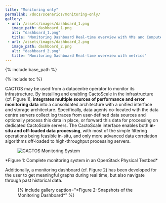 ```yaml
---
title: "Monitoring only"
permalink: /docs/scenarios/monitoring-only/
gallery:
 - url: /assets/images/dashboard_1.png
   image_path: dashboard_1.png
   alt: "dashboard_1.png"
   title: "Monitoring Dashboard Real-time overview with VMs and Compute Nodes"
 - url: /assets/images/dashboard_2.png
   image_path: dashboard_2.png
   alt: "dashboard_2.png"
   title: "Monitoring Dashboard Real-time overview with metrics"
---
```


{% include base_path %}

{% include toc %}

CACTOS may be used from a datacentre operator to monitor its infrastructure. By installing and enabling CactoScale in the infrastructure (cf. Figure 1), **integrates multiple sources of performance and error monitoring data** 
into a consolidated architecture with a unified interface and storage architecture. Specifically, data agents co-located with the data centre servers collect log traces from user-defined data sources and 
optionally process this data in place, or forward this data for processing on dedicated CactoScale servers. The CactoScale interface enables both **in-situ and off-loaded data processing**, with most of the 
simple filtering operations being feasible in-situ, and only more advanced data correlation algorithms off-loaded to high-throughput processing servers.

<figure>
  <img src="{{ base_path }}/assets/images/cactoscale_openstack.png" alt="CACTOS Monitoring System">
</figure>
*Figure 1: Complete monitoring system in an OpenStack Physical Testbed*

Additionally, a monitoring dashboard (cf. Figure 2) has been developed for the user to get meaningful graphs during real time, but also navigate through past historical data. 

<figure>
{% include gallery caption="*Figure 2: Snapshots of the Monitoring Dashboard*" %}
</figure>